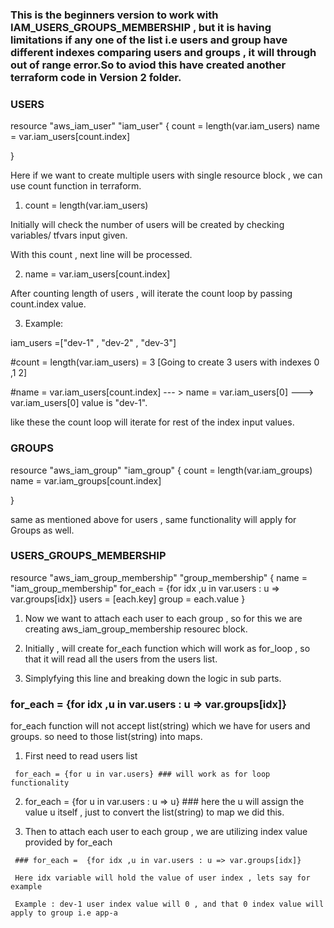 ### This is the beginners version to work with IAM_USERS_GROUPS_MEMBERSHIP , but it is having limitations if any one of the list i.e users and group have different indexes comparing users and groups , it will through out of range error.So to aviod this have created another terraform code in Version 2 folder.



### USERS

resource "aws_iam_user" "iam_user" {
   count = length(var.iam_users)
   name = var.iam_users[count.index]
  
}


Here if we want to create multiple users with single resource block , we can use count function in terraform.

1. count = length(var.iam_users)

Initially will check the number of users will be created by checking variables/ tfvars input given.

With this count , next line will be processed.

2. name = var.iam_users[count.index]

After counting length of users , will iterate the count loop by passing count.index value.

3. Example:

iam_users =["dev-1" , "dev-2" , "dev-3"]

#count = length(var.iam_users) = 3 [Going to create 3 users with indexes 0 ,1 2]

#name = var.iam_users[count.index] --- > name = var.iam_users[0] ---> var.iam_users[0] value is "dev-1".

like these the count loop will iterate for rest of the index input values.







### GROUPS

resource "aws_iam_group" "iam_group" {
    count = length(var.iam_groups)
    name = var.iam_groups[count.index]
  
}

same as mentioned above for users , same functionality will apply for Groups as well.



### USERS_GROUPS_MEMBERSHIP

resource "aws_iam_group_membership" "group_membership" {
    name = "iam_group_membership"
    for_each =  {for idx ,u in var.users : u => var.groups[idx]}
    users = [each.key]
    group = each.value
}


1. Now we want to attach each user to each group , so for this we are creating aws_iam_group_membership resourec block.

2. Initially , will create for_each function which will work as for_loop , so that it will read all the users from the users list.

3. Simplyfying this line and breaking down the logic in sub parts.

 ### for_each =  {for idx ,u in var.users : u => var.groups[idx]}

 for_each function will not accept list(string) which we have for users and groups. so need to those list(string) into maps.

   1. First need to read users list

     for_each = {for u in var.users} ### will work as for loop functionality


   2. for_each = {for u in var.users : u => u} ### here the u will assign the value u itself , just to convert the list(string) to map we did this.

   3. Then to attach each user to each group , we are utilizing index value provided by for_each
   
     ### for_each =  {for idx ,u in var.users : u => var.groups[idx]}

     Here idx variable will hold the value of user index , lets say for example

     Example : dev-1 user index value will 0 , and that 0 index value will apply to group i.e app-a
      


